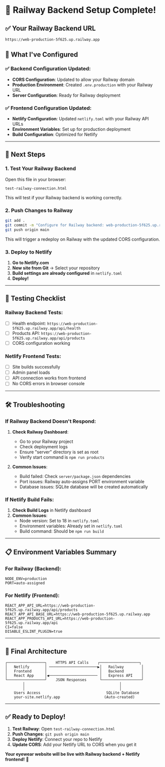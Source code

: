 # 🚂 Railway Backend Setup Complete!

## ✅ Your Railway Backend URL
```
https://web-production-5f625.up.railway.app
```

## 🔧 What I've Configured

### ✅ Backend Configuration Updated:
- **CORS Configuration**: Updated to allow your Railway domain
- **Production Environment**: Created `.env.production` with your Railway URL
- **Server Configuration**: Ready for Railway deployment

### ✅ Frontend Configuration Updated:
- **Netlify Configuration**: Updated `netlify.toml` with your Railway API URLs
- **Environment Variables**: Set up for production deployment
- **Build Configuration**: Optimized for Netlify

---

## 🚀 Next Steps

### 1. Test Your Railway Backend
Open this file in your browser:
```
test-railway-connection.html
```
This will test if your Railway backend is working correctly.

### 2. Push Changes to Railway
```bash
git add .
git commit -m "Configure for Railway backend: web-production-5f625.up.railway.app"
git push origin main
```
This will trigger a redeploy on Railway with the updated CORS configuration.

### 3. Deploy to Netlify
1. **Go to Netlify.com**
2. **New site from Git** → Select your repository
3. **Build settings are already configured** in `netlify.toml`
4. **Deploy!**

---

## 🧪 Testing Checklist

### Railway Backend Tests:
- [ ] Health endpoint: `https://web-production-5f625.up.railway.app/api/health`
- [ ] Products API: `https://web-production-5f625.up.railway.app/api/products`
- [ ] CORS configuration working

### Netlify Frontend Tests:
- [ ] Site builds successfully
- [ ] Admin panel loads
- [ ] API connection works from frontend
- [ ] No CORS errors in browser console

---

## 🛠️ Troubleshooting

### If Railway Backend Doesn't Respond:
1. **Check Railway Dashboard**:
   - Go to your Railway project
   - Check deployment logs
   - Ensure "server" directory is set as root
   - Verify start command is `npm run products`

2. **Common Issues**:
   - Build failed: Check `server/package.json` dependencies
   - Port issues: Railway auto-assigns PORT environment variable
   - Database issues: SQLite database will be created automatically

### If Netlify Build Fails:
1. **Check Build Logs** in Netlify dashboard
2. **Common Issues**:
   - Node version: Set to 18 in `netlify.toml`
   - Environment variables: Already set in `netlify.toml`
   - Build command: Should be `npm run build`

---

## 📋 Environment Variables Summary

### For Railway (Backend):
```
NODE_ENV=production
PORT=auto-assigned
```

### For Netlify (Frontend):
```
REACT_APP_API_URL=https://web-production-5f625.up.railway.app/api/products
REACT_APP_API_BASE_URL=https://web-production-5f625.up.railway.app
REACT_APP_PRODUCTS_API_URL=https://web-production-5f625.up.railway.app/api
CI=false
DISABLE_ESLINT_PLUGIN=true
```

---

## 🎯 Final Architecture

```
┌─────────────────┐    HTTPS API Calls    ┌──────────────────┐
│   Netlify       │ ──────────────────────▶│   Railway        │
│   Frontend      │                        │   Backend        │
│   React App     │◀────────────────────── │   Express API    │
└─────────────────┘    JSON Responses      └──────────────────┘
        │                                           │
        │                                           │
    Users Access                              SQLite Database
    your-site.netlify.app                    (Auto-created)
```

---

## ✅ Ready to Deploy!

1. **Test Railway**: Open `test-railway-connection.html`
2. **Push Changes**: `git push origin main`
3. **Deploy Netlify**: Connect your repo to Netlify
4. **Update CORS**: Add your Netlify URL to CORS when you get it

**Your eyewear website will be live with Railway backend + Netlify frontend!** 🎉
